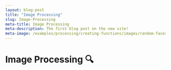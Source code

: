 ```yaml
---
layout: blog-post
title: "Image Processing"
slug: Image-Processing
meta-title: Image Processing
meta-description: The first blog post on the new site!
meta-image: /examples/processing/creating-functions/images/random-faces-2.png
---
```


# Image Processing :mag:
